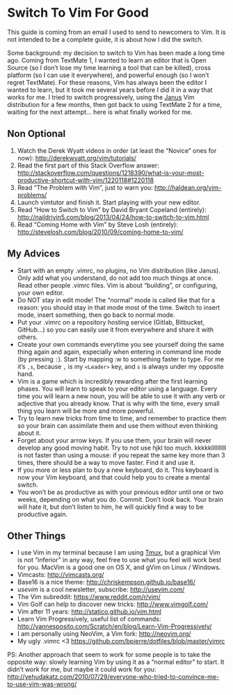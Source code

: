 # Switch To Vim For Good

This guide is coming from an email I used to send to newcomers to Vim. It is not intended to be a complete guide, it is about how I did the switch.

Some background: my decision to switch to Vim has been made a long time ago. Coming from TextMate 1, I wanted to learn an editor that is Open Source (so I don’t lose my time learning a tool that can be killed), cross platform (so I can use it everywhere), and powerful enough (so I won’t regret TextMate). For these reasons, Vim has always been the editor I wanted to learn, but it took me several years before I did it in a way that works for me. I tried to switch progressively, using the [Janus](https://github.com/davelab6/janus) Vim distribution for a few months, then got back to using TextMate 2 for a time, waiting for the next attempt… here is what finally worked for me.

## Non Optional

1. Watch the Derek Wyatt videos in order (at least the “Novice” ones for now): http://derekwyatt.org/vim/tutorials/
2. Read the first part of this Stack Overflow answer: http://stackoverflow.com/questions/1218390/what-is-your-most-productive-shortcut-with-vim/1220118#1220118
3. Read “The Problem with Vim”, just to warn you: http://haldean.org/vim-problems/
4. Launch vimtutor and finish it. Start playing with your new editor.
5. Read “How to Switch to Vim” by David Bryant Copeland (entirely): http://naildrivin5.com/blog/2013/04/24/how-to-switch-to-vim.html
6. Read “Coming Home with Vim” by Steve Losh (entirely): http://stevelosh.com/blog/2010/09/coming-home-to-vim/

## My Advices

- Start with an empty .vimrc, no plugins, no Vim distribution (like Janus). Only add what you understand, do not add too much things at once. Read other people .vimrc files. Vim is about “building”, or configuring, your own editor.
- Do NOT stay in edit mode! The “normal” mode is called like that for a reason: you should stay in that mode most of the time. Switch to insert mode, insert something, then go back to normal mode.
- Put your .vimrc on a repository hosting service (Gitlab, Bitbucket, GitHub…) so you can easily use it from everywhere and share it with others.
- Create your own commands everytime you see yourself doing the same thing again and again, especially when entering in command line mode (by pressing `:`). Start by mapping :w<enter> to something faster to type. For me it’s `,s`, because `,` is my `<Leader>` key, and `s` is always under my opposite hand.
- Vim is a game which is incredibly rewarding after the first learning phases. You will learn to speak to your editor using a language. Every time you will learn a new noun, you will be able to use it with any verb or adjective that you already know. That is why with the time, every small thing you learn will be more and more powerful.
- Try to learn new tricks from time to time, and remember to practice them so your brain can assimilate them and use them without even thinking about it.
- Forget about your arrow keys. If you use them, your brain will never develop any good moving habit. Try to not use hjkl too much. kkkkkllllllllll is not faster than using a mouse: if you repeat the same key more than 3 times, there should be a way to move faster. Find it and use it.
- If you more or less plan to buy a new keyboard, do it. This keyboard is now your Vim keyboard, and that could help you to create a mental switch.
- You won’t be as productive as with your previous editor until one or two weeks, depending on what you do. Commit. Don’t look back. Your brain will hate it, but don’t listen to him, he will quickly find a way to be productive again.

## Other Things

- I use Vim in my terminal because I am using [Tmux](http://tmux.github.io/), but a graphical Vim is not “inferior” in any way, feel free to use what you feel will work best for you. MacVim is a good one on OS X, and gVim on Linux / Windows.
- Vimcasts: http://vimcasts.org/
- Base16 is a nice theme: http://chriskempson.github.io/base16/
- _usevim_ is a cool newsletter, subscribe: http://usevim.com/
- The Vim subreddit: https://www.reddit.com/r/vim/
- Vim Golf can help to discover new tricks: http://www.vimgolf.com/
- Vim after 11 years: http://statico.github.io/vim.html
- Learn Vim Progressively, useful list of commands: http://yannesposito.com/Scratch/en/blog/Learn-Vim-Progressively/
- I am personally using NeoVim, a Vim fork: http://neovim.org/
- My ugly .vimrc <3 https://github.com/bpierre/dotfiles/blob/master/vimrc

PS: Another approach that seem to work for some people is to take the opposite way: slowly learning Vim by using it as a “normal editor” to start. It didn’t work for me, but maybe it could work for you: http://yehudakatz.com/2010/07/29/everyone-who-tried-to-convince-me-to-use-vim-was-wrong/